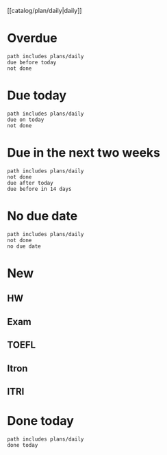  [[catalog/plan/daily|daily]]
# Overdue
```tasks
path includes plans/daily
due before today
not done
```
# Due today
```tasks
path includes plans/daily
due on today
not done
```
# Due in the next two weeks
```tasks
path includes plans/daily
not done
due after today
due before in 14 days
```
# No due date
```tasks
path includes plans/daily
not done
no due date
```

# New
## HW
## Exam
## TOEFL
## Itron
## ITRI

# Done today
```tasks
path includes plans/daily
done today
```